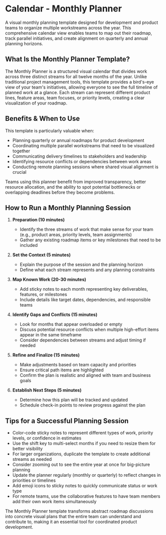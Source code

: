 # Calendar - Monthly Planner

A visual monthly planning template designed for development and product teams to organize multiple workstreams across the year. This comprehensive calendar view enables teams to map out their roadmap, track parallel initiatives, and create alignment on quarterly and annual planning horizons.

## What Is the Monthly Planner Template?

The Monthly Planner is a structured visual calendar that divides work across three distinct streams for all twelve months of the year. Unlike traditional project management tools, this template provides a bird's-eye view of your team's initiatives, allowing everyone to see the full timeline of planned work at a glance. Each stream can represent different product lines, feature areas, team focuses, or priority levels, creating a clear visualization of your roadmap.

## Benefits & When to Use

This template is particularly valuable when:

- Planning quarterly or annual roadmaps for product development
- Coordinating multiple parallel workstreams that need to be visualized together
- Communicating delivery timelines to stakeholders and leadership
- Identifying resource conflicts or dependencies between work areas
- Conducting remote planning sessions where shared visual alignment is crucial

Teams using this planner benefit from improved transparency, better resource allocation, and the ability to spot potential bottlenecks or overlapping deadlines before they become problems.

## How to Run a Monthly Planning Session

1. **Preparation (10 minutes)**
   - Identify the three streams of work that make sense for your team (e.g., product areas, priority levels, team assignments)
   - Gather any existing roadmap items or key milestones that need to be included

2. **Set the Context (5 minutes)**
   - Explain the purpose of the session and the planning horizon
   - Define what each stream represents and any planning constraints

3. **Map Known Work (20-30 minutes)**
   - Add sticky notes to each month representing key deliverables, features, or milestones
   - Include details like target dates, dependencies, and responsible teams
   
4. **Identify Gaps and Conflicts (15 minutes)**
   - Look for months that appear overloaded or empty
   - Discuss potential resource conflicts when multiple high-effort items appear in the same timeframe
   - Consider dependencies between streams and adjust timing if needed

5. **Refine and Finalize (15 minutes)**
   - Make adjustments based on team capacity and priorities
   - Ensure critical path items are highlighted
   - Confirm the plan is realistic and aligned with team and business goals

6. **Establish Next Steps (5 minutes)**
   - Determine how this plan will be tracked and updated
   - Schedule check-in points to review progress against the plan

## Tips for a Successful Planning Session

- Color-code sticky notes to represent different types of work, priority levels, or confidence in estimates
- Use the shift key to multi-select months if you need to resize them for better visibility
- For larger organizations, duplicate the template to create additional streams as needed
- Consider zooming out to see the entire year at once for big-picture planning
- Update the planner regularly (monthly or quarterly) to reflect changes in priorities or timelines
- Add emoji icons to sticky notes to quickly communicate status or work type
- For remote teams, use the collaborative features to have team members add their own work items simultaneously

The Monthly Planner template transforms abstract roadmap discussions into concrete visual plans that the entire team can understand and contribute to, making it an essential tool for coordinated product development.